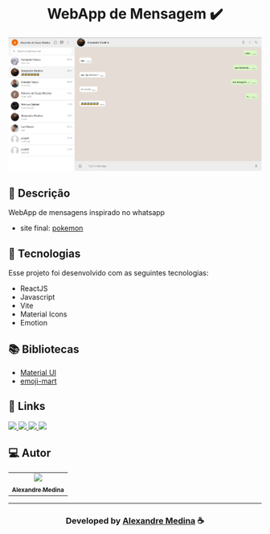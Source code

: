 <h1 align="center">
 WebApp de Mensagem ✔️
</h1>
  
![Resultado final do projeto](https://github.com/alemedinabjj/whatsapp/blob/main/src/assets/preview2.png)

## 📝 Descrição 

WebApp de mensagens inspirado no whatsapp

- site final: [pokemon](https://whatsapp-gray.vercel.app/) 

## 🚀 Tecnologias

Esse projeto foi desenvolvido com as seguintes tecnologias:

- ReactJS
- Javascript
- Vite
- Material Icons
- Emotion


## 📚 Bibliotecas

- [Material UI](https://mui.com/)
- [emoji-mart](https://github.com/missive/emoji-mart#-picker)

## 🔗 Links

<p align="left">
 
 <a href="https://www.linkedin.com/in/evander-inacio" alt="Linkedin">
  <img src="https://img.shields.io/badge/-Linkedin-0A66C2?style=for-the-badge&logo=Linkedin&logoColor=FFFFFF&link=https://www.linkedin.com/in/alemedinabjj"/> 
 </a>
 
 <a href="https://www.facebook.com/evandder.lopes" alt="Facebook">
  <img src="https://img.shields.io/badge/-Facebook-000dff?style=for-the-badge&logo=Facebook&logoColor=FFFFFF&link=https://www.facebook.com/alexandre.medina"/> 
 </a>
 
 <a href="https://twitter.com/Evander_Inacio" alt="Twitter">
  <img src="https://img.shields.io/badge/-Twitter-1DA1F2?style=for-the-badge&logo=Twitter&logoColor=FFFFFF&link=https://twitter.com/alemedinabjj"/> 
 </a>

  <a href="https://www.evanderinacio.com/" alt="Portfolio">
  <img src="https://img.shields.io/badge/my_portfolio-000?style=for-the-badge&logo=ko-fi&logoColor=white&link=https://www.evanderinacio.com/"/>
 </a>

 </p>


## 💻 Autor<br>
<table>
  <tr>
    <td align="center">
      <a href="https://github.com/alemedinabjj">
        <img src="https://github.com/alemedinabjj.png" width="100px;" /><br>
        <sub>
          <b>Alexandre Medina</b>
        </sub>
      </a>
    </td>
  </tr>
</table>

-----

  <h3 align="center"> Developed by <a href="https://www.linkedin.com/in/alexandre-medina-a9259a148">Alexandre Medina</a> ☕</h3>

